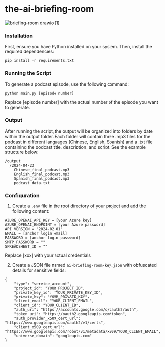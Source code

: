 # the-ai-briefing-room
![briefing-room drawio (1)](https://github.com/an-bluecat/the-ai-briefing-room/assets/45247795/a2e186b8-59bd-4cd6-b590-b353a0a113bd)


### Installation

First, ensure you have Python installed on your system. Then, install the required dependencies:

`pip install -r requirements.txt`

### Running the Script
To generate a podcast episode, use the following command:

`python main.py [episode number]`

Replace [episode number] with the actual number of the episode you want to generate.

### Output
After running the script, the output will be organized into folders by date within the output folder. Each folder will contain three .mp3 files for the podcast in different languages (Chinese, English, Spanish) and a .txt file containing the podcast title, description, and script. See the example structure below:
```
/output
  /2024-04-23
    Chinese_final_podcast.mp3
    English_final_podcast.mp3
    Spanish_final_podcast.mp3
    podcast_data.txt
```


### Configuration
1. Create a `.env` file in the root directory of your project and add the following content:

```
AZURE_OPENAI_API_KEY = [your Azure key]
AZURE_OPENAI_ENDPOINT = [your Azure password]
API_VERSION = "2024-02-01"
EMAIL = [anchor login email]
PASSWORD = [anchor login password]
SMTP_PASSWORD = ""
SPREADSHEET_ID = ""

```

Replace [xxx] with your actual credentials

2. Create a JSON file named `ai-briefing-room-key.json` with obfuscated details for sensitive fields:
```
{
    "type": "service_account",
    "project_id": "YOUR_PROJECT_ID",
    "private_key_id": "YOUR_PRIVATE_KEY_ID",
    "private_key": "YOUR_PRIVATE_KEY",
    "client_email": "YOUR_CLIENT_EMAIL",
    "client_id": "YOUR_CLIENT_ID",
    "auth_uri": "https://accounts.google.com/o/oauth2/auth",
    "token_uri": "https://oauth2.googleapis.com/token",
    "auth_provider_x509_cert_url": "https://www.googleapis.com/oauth2/v1/certs",
    "client_x509_cert_url": "https://www.googleapis.com/robot/v1/metadata/x509/YOUR_CLIENT_EMAIL",
    "universe_domain": "googleapis.com"
}
```

